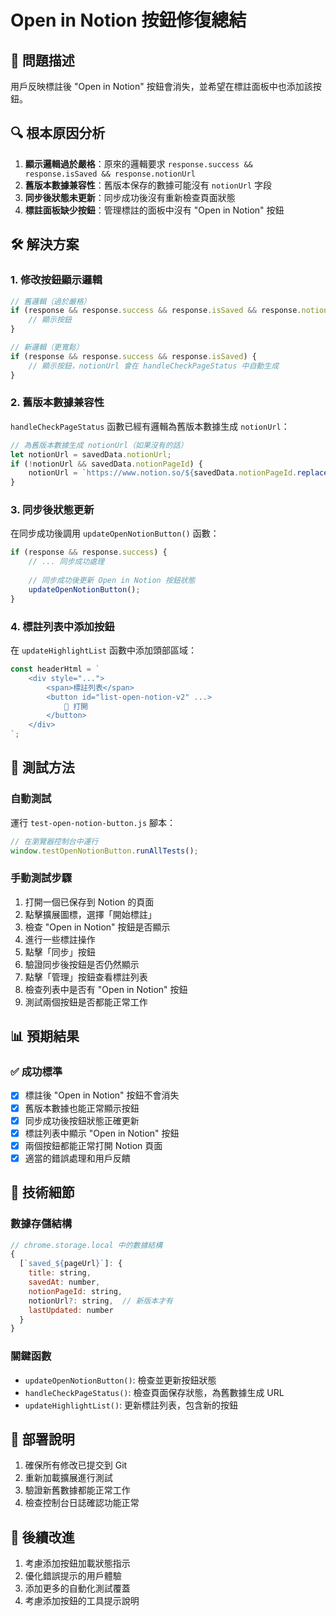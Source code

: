 # Open in Notion 按鈕修復總結

## 🎯 問題描述

用戶反映標註後 "Open in Notion" 按鈕會消失，並希望在標註面板中也添加該按鈕。

## 🔍 根本原因分析

1. **顯示邏輯過於嚴格**：原來的邏輯要求 `response.success && response.isSaved && response.notionUrl`
2. **舊版本數據兼容性**：舊版本保存的數據可能沒有 `notionUrl` 字段
3. **同步後狀態未更新**：同步成功後沒有重新檢查頁面狀態
4. **標註面板缺少按鈕**：管理標註的面板中沒有 "Open in Notion" 按鈕

## 🛠️ 解決方案

### 1. 修改按鈕顯示邏輯
```javascript
// 舊邏輯（過於嚴格）
if (response && response.success && response.isSaved && response.notionUrl) {
    // 顯示按鈕
}

// 新邏輯（更寬鬆）
if (response && response.success && response.isSaved) {
    // 顯示按鈕，notionUrl 會在 handleCheckPageStatus 中自動生成
}
```

### 2. 舊版本數據兼容性
`handleCheckPageStatus` 函數已經有邏輯為舊版本數據生成 `notionUrl`：
```javascript
// 為舊版本數據生成 notionUrl（如果沒有的話）
let notionUrl = savedData.notionUrl;
if (!notionUrl && savedData.notionPageId) {
    notionUrl = `https://www.notion.so/${savedData.notionPageId.replace(/-/g, '')}`;
}
```

### 3. 同步後狀態更新
在同步成功後調用 `updateOpenNotionButton()` 函數：
```javascript
if (response && response.success) {
    // ... 同步成功處理
    
    // 同步成功後更新 Open in Notion 按鈕狀態
    updateOpenNotionButton();
}
```

### 4. 標註列表中添加按鈕
在 `updateHighlightList` 函數中添加頭部區域：
```javascript
const headerHtml = `
    <div style="...">
        <span>標註列表</span>
        <button id="list-open-notion-v2" ...>
            🔗 打開
        </button>
    </div>
`;
```

## 🧪 測試方法

### 自動測試
運行 `test-open-notion-button.js` 腳本：
```javascript
// 在瀏覽器控制台中運行
window.testOpenNotionButton.runAllTests();
```

### 手動測試步驟
1. 打開一個已保存到 Notion 的頁面
2. 點擊擴展圖標，選擇「開始標註」
3. 檢查 "Open in Notion" 按鈕是否顯示
4. 進行一些標註操作
5. 點擊「同步」按鈕
6. 驗證同步後按鈕是否仍然顯示
7. 點擊「管理」按鈕查看標註列表
8. 檢查列表中是否有 "Open in Notion" 按鈕
9. 測試兩個按鈕是否都能正常工作

## 📊 預期結果

### ✅ 成功標準
- [x] 標註後 "Open in Notion" 按鈕不會消失
- [x] 舊版本數據也能正常顯示按鈕
- [x] 同步成功後按鈕狀態正確更新
- [x] 標註列表中顯示 "Open in Notion" 按鈕
- [x] 兩個按鈕都能正常打開 Notion 頁面
- [x] 適當的錯誤處理和用戶反饋

## 🔧 技術細節

### 數據存儲結構
```javascript
// chrome.storage.local 中的數據結構
{
  [`saved_${pageUrl}`]: {
    title: string,
    savedAt: number,
    notionPageId: string,
    notionUrl?: string,  // 新版本才有
    lastUpdated: number
  }
}
```

### 關鍵函數
- `updateOpenNotionButton()`: 檢查並更新按鈕狀態
- `handleCheckPageStatus()`: 檢查頁面保存狀態，為舊數據生成 URL
- `updateHighlightList()`: 更新標註列表，包含新的按鈕

## 🚀 部署說明

1. 確保所有修改已提交到 Git
2. 重新加載擴展進行測試
3. 驗證新舊數據都能正常工作
4. 檢查控制台日誌確認功能正常

## 📝 後續改進

1. 考慮添加按鈕加載狀態指示
2. 優化錯誤提示的用戶體驗
3. 添加更多的自動化測試覆蓋
4. 考慮添加按鈕的工具提示說明